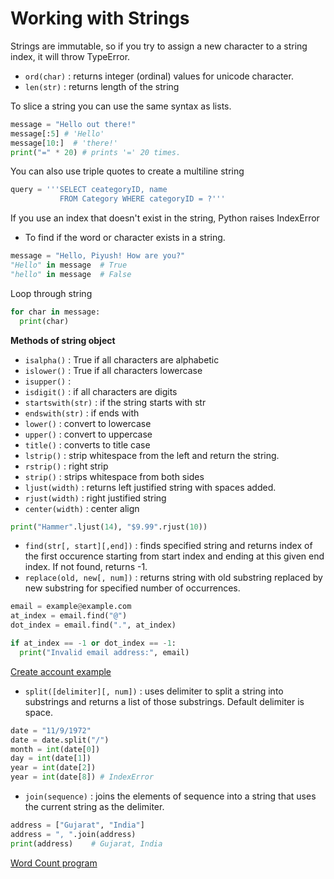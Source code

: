 # Working with Strings

Strings are immutable, so if you try to assign a new character to a string index, it will throw TypeError.

- `ord(char)` : returns integer (ordinal) values for unicode character.
- `len(str)` : returns length of the string

To slice a string you can use the same syntax as lists.

```python
message = "Hello out there!"
message[:5] # 'Hello'
message[10:]  # 'there!'
print("=" * 20) # prints '=' 20 times.
```

You can also use triple quotes to create a multiline string

```python
query = '''SELECT ceategoryID, name
           FROM Category WHERE categoryID = ?'''
```

If you use an index that doesn't exist in the string, Python raises IndexError

- To find if the word or character exists in a string.

```python
message = "Hello, Piyush! How are you?"
"Hello" in message  # True
"hello" in message  # False
```

Loop through string

```python
for char in message:
  print(char)
```

**Methods of string object**

- `isalpha()` : True if all characters are alphabetic
- `islower()` : True if all characters lowercase
- `isupper()` :
- `isdigit()` : if all characters are digits
- `startswith(str)` : if the string starts with str
- `endswith(str)` : if ends with
- `lower()` : convert to lowercase
- `upper()` : convert to uppercase
- `title()` : converts to title case
- `lstrip()` : strip whitespace from the left and return the string.
- `rstrip()` : right strip
- `strip()` : strips whitespace from both sides
- `ljust(width)` : returns left justified string with spaces added.
- `rjust(width)` : right justified string
- `center(width)` : center align

```python
print("Hammer".ljust(14), "$9.99".rjust(10))
```

- `find(str[, start][,end])` : finds specified string and returns index of the first occurence starting from start index and ending at this given end index. If not found, returns -1.
- `replace(old, new[, num])` : returns string with old substring replaced by new substring for specified number of occurrences.

```python
email = example@example.com
at_index = email.find("@")
dot_index = email.find(".", at_index)

if at_index == -1 or dot_index == -1:
  print("Invalid email address:", email)
```

[Create account example](../examples/create_account.py)

- `split([delimiter][, num])` : uses delimiter to split a string into substrings and returns a list of those substrings. Default delimiter is space.

```python
date = "11/9/1972"
date = date.split("/")
month = int(date[0])
day = int(date[1])
year = int(date[2])
year = int(date[8]) # IndexError
```

- `join(sequence)` : joins the elements of sequence into a string that uses the current string as the delimiter.

```python
address = ["Gujarat", "India"]
address = ", ".join(address)
print(address)    # Gujarat, India
```

[Word Count program](../examples/word_count.py)
